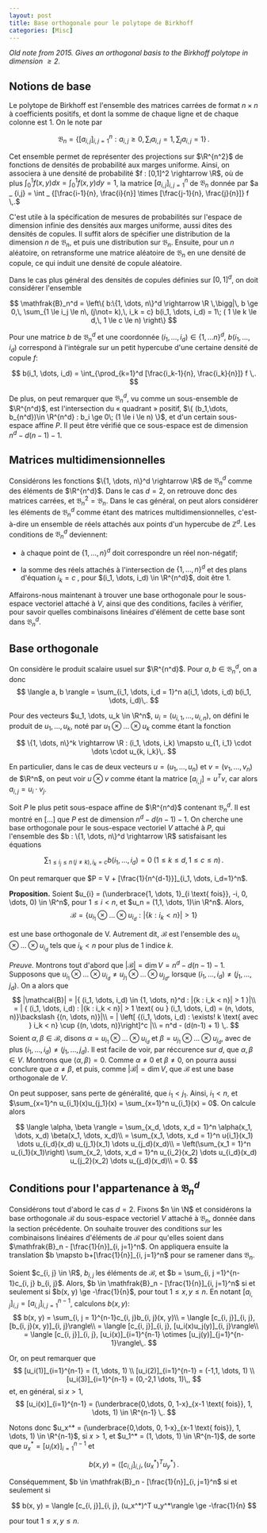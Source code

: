 ```yaml
---
layout: post
title: Base orthogonale pour le polytope de Birkhoff
categories: [Misc]
---
```


*Old note from 2015. Gives an orthogonal basis to the Birkhoff polytope in dimension $\geq 2$.*

## Notions de base

Le polytope de Birkhoff est l'ensemble des matrices carrées de format $n\times n$ à coefficients positifs, et dont la somme de chaque ligne et de chaque colonne est $1$. On le note par

$$
\mathfrak{B}_n = \left\{ [a_{i,j}]_{i, j=1}^n : a_{i,j} \ge 0,\, \sum_i a_{i, j} = 1,\, \sum_{j}a_{i, j}=1 \right\}\,.
$$

Cet ensemble permet de représenter des projections sur $\R^{n^2}$ de fonctions de densités de probabilité aux marges uniforme. Ainsi, on associera à une densité de probabilité $f : [0,1]^2 \rightarrow \R$, où de plus $\int_{0}^1 f(x, y) dx = \int_{0}^1 f(x, y) dy = 1$, la matrice $[a_{i,j}]_{i, j=1}^n$ de $\mathfrak{B}_n$ donnée par
$a _ {i,j} = \int _ {[\frac{i-1}{n}, \frac{i}{n}] \times [\frac{j-1}{n}, \frac{j}{n}]} f \,.$

<!--more-->

C'est utile à la spécification de mesures de probabilités sur l'espace de dimension infinie des densités aux marges uniforme, aussi dites des densités de copules. Il suffit alors de spécifier une distribution de la dimension $n$ de $\mathfrak{B}_n$, et puis une distribution sur $\mathfrak{B}_n$. Ensuite, pour un $n$ aléatoire, on retransforme une matrice aléatoire de $\mathfrak{B}_n$ en une densité de copule, ce qui induit une densité de copule aléatoire.

Dans le cas plus général des densités de copules définies sur $[0,1]^d$, on doit considérer l'ensemble

$$
\mathfrak{B}_n^d = \left\{ b:\{1, \dots, n\}^d \rightarrow \R \,\bigg|\, b \ge 0,\, \sum_{1 \le i_j \le n\, (j\not= k),\, i_k = c} b(i_1, \dots, i_d) = 1\; ( 1 \le k \le d,\,  1 \le c \le n) \right\}
$$

Pour une matrice $b$ de $\mathfrak{B}_n^d$ et une coordonnée $(i_1, \dots, i_d) \in \{1, \dots n\}^d$, $b(i_1, \dots, i_d)$ correspond à l'intégrale sur un petit hypercube d'une certaine densité de copule $f$:

$$
	b(i_1, \dots, i_d) = \int_{\prod_{k=1}^d [\frac{i_k-1}{n}, \frac{i_k}{n}]} f \,.
$$

De plus, on peut remarquer que $\mathfrak{B}_n^d$, vu comme un sous-ensemble de $\R^{n^d}$, est l'intersection du « quadrant » positif, $\{ (b_1,\dots, b_{n^d})\in \R^{n^d} : b_i \ge 0\; (1 \le i \le n) \}$, et d'un certain sous-espace affine $P$. Il peut être vérifié que ce sous-espace est de dimension $n^d -d(n-1)-1$. 

## Matrices multidimensionnelles

Considérons les fonctions $\{1, \dots, n\}^d \rightarrow \R$ de $\mathfrak{B}_n^d$ comme des éléments de $\R^{n^d}$. Dans le cas $d=2$, on retrouve donc des matrices carrées, et $\mathfrak{B}_n^2 = \mathfrak{B}_n$. Dans le cas général, on peut alors considérer les éléments de $\mathfrak{B}_n^d$ comme étant des matrices multidimensionnelles, c'est-à-dire un ensemble de réels attachés aux points d'un hypercube de $\mathbb{Z}^d$. Les conditions de $\mathfrak{B}_n^d$ deviennent:

- à chaque point de $\{1, \dots, n\}^d$ doit correspondre un réel non-négatif;

- la somme des réels attachés à l'intersection de $\{1, \dots, n\}^d$ et des plans d'équation $i_k = c\;$, pour $(i_1, \dots, i_d) \in \R^{n^d}$, doit être 1.

Affairons-nous maintenant à trouver une base orthogonale pour le sous-espace vectoriel attaché à $V$, ainsi que des conditions, faciles à vérifier, pour savoir quelles combinaisons linéaires d'élément de cette base sont dans $\mathfrak{B}_n^d$.

## Base orthogonale
On considère le produit scalaire usuel sur $\R^{n^d}$. Pour $a, b \in \mathfrak{B}_n^d$, on a donc
$$
	\langle a, b \rangle = \sum_{i_1, \dots, i_d = 1}^n a(i_1, \dots, i_d) b(i_1, \dots, i_d)\,.
$$

Pour des vecteurs $u_1, \dots, u_k \in \R^n$, $u_i = (u_{i,1}, \dots, u_{i,n})$, on défini le produit de $u_1, \dots, u_k$, noté par $u_1 \otimes \dots \otimes u_k$ comme étant la fonction

$$
	\{1, \dots, n\}^k \rightarrow \R : (i_1, \dots, i_k) \mapsto u_{1, i_1} \cdot \dots \cdot u_{k, i_k}\,.
$$

En particulier, dans le cas de deux vecteurs $u=(u_1, \dots, u_n)$ et $v =(v_1, \dots, v_n)$ de $\R^n$, on peut voir $u \otimes v$ comme étant la matrice $[a_{i, j}] = u^{T}v$, car alors $a_{i, j} = u_i \cdot v_j$.

Soit $P$ le plus petit sous-espace affine de $\R^{n^d}$ contenant $\mathfrak{B}_n^d$. Il est montré en [...] que $P$ est de dimension $n^d - d(n-1) -1$. On cherche une base orthogonale pour le sous-espace vectoriel $V$ attaché à $P$, qui l'ensemble des $b : \{1, \dots, n\}^d \rightarrow \R$ satisfaisant les équations

$$
	\sum_{1 \le i_j \le n\, (j\not= k),\, i_k = c} b(i_1, \dots, i_d) = 0\; ( 1 \le k \le d,\,  1 \le c \le n)\,.
$$

On peut remarquer que $P = V + [\frac{1}{n^{d-1}}]_{i_1, \dots, i_d=1}^n$.

**Proposition.**
Soient $u_{i} = (\underbrace{1, \dots, 1}_{i \text{ fois}}, -i, 0, \dots, 0) \in \R^n$, pour $1 \le i < n$, et $u_n = (1,1, \dots, 1)\in \R^n$. Alors,
$$
\mathcal{B} = \{ u_{i_1} \otimes \dots \otimes u_{i_d} : |\{k: i_k < n\}| > 1 \}
$$

est une base orthogonale de V. Autrement dit, $\mathcal{B}$ est l'ensemble des $u_{i_1} \otimes \dots \otimes u_{i_d}$ tels que $i_k < n$ pour plus de 1 indice $k$.

*Preuve.*
Montrons tout d'abord que $|\mathcal{B}| = \dim V = n^d - d(n-1) -1$. Supposons que $u_{i_1} \otimes \dots \otimes u_{i_d} \not = u_{j_1} \otimes \dots \otimes u_{j_d}$, lorsque $(i_1, \dots, i_d) \not= (j_1, \dots, j_d)$. On a alors que
$$
|\mathcal{B}| = |{ (i_1, \dots, i_d) \in {1, \dots, n}^d : |{k : i_k < n}| > 1 }|\\
= | { (i_1, \dots, i_d) : |{k : i_k < n}| > 1 \text{ ou } (i_1, \dots, i_d) = (n, \dots, n)}\backslash {(n, \dots, n)}|\\
= | \left[ {(i_1, \dots, i_d) : \exists! k \text{ avec } i_k < n} \cup {(n, \dots, n)}\right]^c |\\
= n^d - (d(n-1) + 1) \,.
$$
Soient $\alpha, \beta \in \mathcal{B}$, disons $\alpha = u_{i_1}\otimes \dots \otimes u_{i_d}$ et $\beta = u_{j_1}\otimes \dots \otimes u_{j_d}$, avec de plus $(i_1, \dots, i_d) \not = (j_1, \dots, j_d)$. Il est facile de voir, par réccurence sur $d$, que $\alpha, \beta \in V$. Montrons que $\langle \alpha, \beta \rangle = 0$. Comme $\alpha \not = 0$ et $\beta \not = 0$, on pourra aussi conclure que $\alpha \not = \beta$, et puis, comme $|\mathcal{B}| = \dim V$, que $\mathcal{B}$ est une base orthogonale de $V$.

On peut supposer, sans perte de généralité, que $i_1 < j_1$. Ainsi, $i_1 < n$, et $\sum_{x=1}^n u_{i_1}(x)u_{j_1}(x) = \sum_{x=1}^n u_{i_1}(x) = 0$. On calcule alors

$$
\langle \alpha, \beta \rangle = \sum_{x_d, \dots, x_d = 1}^n \alpha(x_1, \dots, x_d) \beta(x_1, \dots, x_d)\\
= \sum_{x_1, \dots, x_d = 1}^n u{i_1}(x_1)  \dots  u_{i_d}(x_d) u_{j_1}(x_1)  \dots  u_{j_d}(x_d)\\
= \left(\sum_{x_1 = 1}^n u_{i_1}(x_1)\right)  \sum_{x_2, \dots, x_d = 1}^n u_{i_2}(x_2)  \dots  u_{i_d}(x_d) u_{j_2}(x_2)  \dots  u_{j_d}(x_d)\\
= 0.
$$

## Conditions pour l'appartenance à $\mathfrak{B}_n^d$

Considérons tout d'abord le cas $d = 2$. Fixons $n \in \N$ et considérons la base orthogonale $\mathcal{B}$ du sous-espace vectoriel $V$ attaché à $\mathfrak{B}_n$, donnée dans la section précédente. On souhaite trouver des conditions sur les combinaisons linéaires d'éléments de $\mathcal{B}$ pour qu'elles soient dans $\mathfrak{B}_n - [\frac{1}{n}]_{i, j=1}^n$. On appliquera ensuite la translation $b \mapsto b+[\frac{1}{n}]_{i, j=1}^n$ pour se ramener dans $\mathfrak{B}_n$.

Soient $c_{i, j} \in \R$, $b_{i, j}$ les éléments de $\mathcal{B}$, et $b = \sum_{i, j =1}^{n-1}c_{i, j} b_{i, j}$. Alors, $b \in \mathfrak{B}_n - [\frac{1}{n}]_{i, j=1}^n$ si et seulement si $b(x, y) \ge -\frac{1}{n}$, pour tout $1 \le x, y \le n$. En notant $[a_{i, j}]_{i, j}= [a_{i, j}]_{i, j=1}^{n-1}$, calculons $b(x, y)$:
$$
b(x, y) = \sum_{i, j = 1}^{n-1}c_{i, j}b_{i, j}(x, y)\\
	= \langle [c_{i, j}]_{i, j}, [b_{i, j}(x, y)]_{i, j}\rangle\\
	= \langle [c_{i, j}]_{i, j}, [u_i(x)u_j(y)]_{i, j}\rangle\\
	= \langle [c_{i, j}]_{i, j}, [u_i(x)]_{i=1}^{n-1} \otimes [u_j(y)]_{j=1}^{n-1}\rangle\,.
$$


Or, on peut remarquer que
$$
[u_i(1)]_{i=1}^{n-1} = (1, \dots, 1) \\ 
[u_i(2)]_{i=1}^{n-1} = (-1,1, \dots, 1) \\ 
[u_i(3)]_{i=1}^{n-1} = (0,-2,1 \dots, 1)\,,
$$
et, en général, si $x > 1$, 
$$
	[u_i(x)]_{i=1}^{n-1} = (\underbrace{0,\dots, 0, 1-x}_{x-1 \text{ fois}}, 1, \dots, 1) \in \R^{n-1} \,.
$$

Notons donc $u_x^* = (\underbrace{0,\dots, 0, 1-x}_{x-1 \text{ fois}}, 1, \dots, 1) \in \R^{n-1}$, si $x > 1$, et $u_1^* = (1, \dots, 1) \in \R^{n-1}$, de sorte que $u_x^* = [u_i(x)]_{i=1}^{n-1}$ et

$$
	b(x, y) = \langle [c_{i, j}]_{i, j}, (u_x^*)^T u_y^*\rangle \,.
$$

Conséquemment, $b \in \mathfrak{B}_n - [\frac{1}{n}]_{i, j=1}^n$ si et seulement si

$$
  b(x, y) = \langle [c_{i, j}]_{i, j}, (u_x^*)^T u_y^*\rangle \ge -\frac{1}{n}
$$

pour tout $1 \le x, y \le n$.


